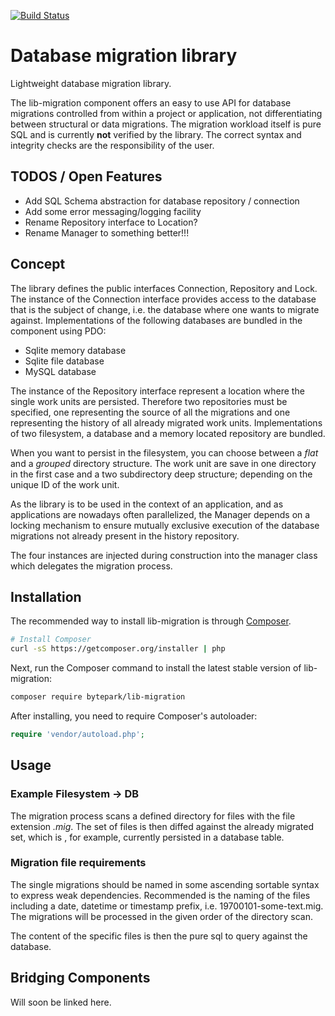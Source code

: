 [![Build Status](https://secure.travis-ci.org/bytepark/lib-migration.png?branch=master)](http://travis-ci.org/bytepark/lib-migration)

# Database migration library

Lightweight database migration library.

The lib-migration component offers an easy to use API for database migrations 
controlled from within a project or application, not differentiating between 
structural or data migrations. The migration workload itself is pure SQL and is
currently __not__ verified by the library. The correct syntax and integrity 
checks are the responsibility of the user.

## TODOS / Open Features

- Add SQL Schema abstraction for database repository / connection
- Add some error messaging/logging facility
- Rename Repository interface to Location?
- Rename Manager to something better!!!

## Concept

The library defines the public interfaces Connection, Repository and Lock. The 
instance of the Connection interface provides access to the database that is the 
subject of change, i.e. the database where one wants to migrate against. 
Implementations of the following databases are bundled in the component using PDO:
 
* Sqlite memory database 
* Sqlite file database
* MySQL database

The instance of the Repository interface represent a location where the single work
units are persisted. Therefore two repositories must be specified, one representing
the source of all the migrations and one representing the history of all already
migrated work units. Implementations of two filesystem, a database and a memory 
located repository are bundled.

When you want to persist in the filesystem, you can choose between a _flat_ and a 
_grouped_ directory structure. The work unit are save in one directory in the first
case and a two subdirectory deep structure; depending on the unique ID of the work 
unit.

As the library is to be used in the context of an application, and as applications
are nowadays often parallelized, the Manager depends on a locking mechanism to 
ensure mutually exclusive execution of the database migrations not already present
in the history repository.

The four instances are injected during construction into the manager class which
delegates the migration process.

## Installation

The recommended way to install lib-migration is through
[Composer](http://getcomposer.org).

```bash
# Install Composer
curl -sS https://getcomposer.org/installer | php
```

Next, run the Composer command to install the latest stable version of lib-migration:

```bash
composer require bytepark/lib-migration
```

After installing, you need to require Composer's autoloader:

```php
require 'vendor/autoload.php';
```

## Usage

### Example Filesystem -> DB

The migration process scans a defined directory for files with the file extension
_.mig_. The set of files is then diffed against the already migrated set, which is
, for example, currently persisted in a database table.

### Migration file requirements

The single migrations should be named in some ascending sortable syntax to express
weak dependencies. Recommended is the naming of the files including a date, datetime
or timestamp prefix, i.e. 19700101-some-text.mig. The migrations will be processed
in the given order of the directory scan.

The content of the specific files is then the pure sql to query against the database.

## Bridging Components

Will soon be linked here. 